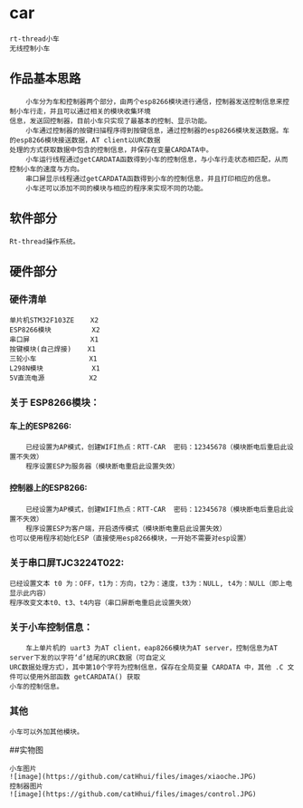 # car
 	rt-thread小车
	无线控制小车
## 作品基本思路

        小车分为车和控制器两个部分，由两个esp8266模块进行通信，控制器发送控制信息来控制小车行走，并且可以通过相关的模块收集环境
    信息，发送回控制器，目前小车只实现了最基本的控制、显示功能。
        小车通过控制器的按键扫描程序得到按键信息，通过控制器的esp8266模块发送数据。车的esp8266模块接送数据，AT client以URC数据
    处理的方式获取数据中包含的控制信息，并保存在变量CARDATA中。
        小车运行线程通过getCARDATA函数得到小车的控制信息，与小车行走状态相匹配，从而控制小车的速度与方向。
        串口屏显示线程通过getCARDATA函数得到小车的控制信息，并且打印相应的信息。
        小车还可以添加不同的模块与相应的程序来实现不同的功能。
##  软件部分

	Rt-thread操作系统。
##  硬件部分

###  硬件清单

    单片机STM32F103ZE    X2
    ESP8266模块          X2
    串口屏               X1
    按键模块(自己焊接)    X1
    三轮小车             X1
    L298N模块            X1
    5V直流电源           X2
###  关于 ESP8266模块：

#### 车上的ESP8266:
  	    已经设置为AP模式，创建WIFI热点：RTT-CAR  密码：12345678（模块断电后重启此设置不失效）
	    程序设置ESP为服务器（模块断电重启此设置失效）
#### 控制器上的ESP8266:
  	    已经设置为AP模式，创建WIFI热点：RTT-CAR  密码：12345678（模块断电后重启此设置不失效）
	    程序设置ESP为客户端，开启透传模式（模块断电重启此设置失效）
	也可以使用程序初始化ESP（直接使用esp8266模块，一开始不需要对esp设置）
### 关于串口屏TJC3224T022:

	已经设置文本 t0 为：OFF，t1为：方向，t2为：速度，t3为：NULL, t4为：NULL（即上电显示此内容）
	程序改变文本t0、t3、t4内容（串口屏断电重启此设置失效）
### 关于小车控制信息：

        车上单片机的 uart3 为AT client，eap8266模块为AT server，控制信息为AT server下发的以字符‘d’结尾的URC数据（可自定义
    URC数据处理方式），其中第10个字符为控制信息，保存在全局变量 CARDATA 中，其他 .C 文件可以使用外部函数 getCARDATA() 获取
    小车的控制信息。
### 其他

    小车可以外加其他模块。
    
##实物图

    小车图片
    ![image](https://github.com/catHhui/files/images/xiaoche.JPG)
    控制器图片
    ![image](https://github.com/catHhui/files/images/control.JPG)
      
